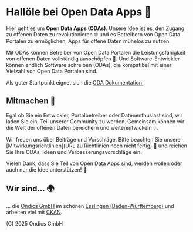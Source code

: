 # Hallöle bei Open Data Apps 👋

Hier geht es um **Open Data Apps (ODAs)**. Unsere Idee ist es, den Zugang zu offenen Daten zu revolutionieren 🌐 und es Betreibern von Open Data Portalen zu ermöglichen, Apps für offene Daten mühelos zu nutzen.

Mit ODAs können Betreiber von Open Data Portalen die Leistungsfähigkeit von offenen Daten vollständig ausschöpfen 🚀. Und Software-Entwickler können endlich Software schreiben (ODAs), die kompatibel mit einer Vielzahl von Open Data Portalen sind.

Als guter Startpunkt eignet sich die [ODA Dokumentation ](https://open-data-apps.github.io/open-data-app-docs/).

## Mitmachen 🤝

Egal ob Sie ein Entwickler, Portalbetreiber oder Datenenthusiast sind, wir laden Sie ein, Teil unserer Community zu werden. Gemeinsam können wir die Welt der offenen Daten bereichern und weiterentwickeln 💡.

Wir freuen uns über Beiträge und Vorschläge. Bitte beachten Sie unsere [Mitwirkungsrichtlinien](URL zu Richtlinien noch nicht fertig) 📑 und reichen Sie Ihre ODAs, Ideen und Verbesserungsvorschläge ein.

Vielen Dank, dass Sie Teil von Open Data Apps sind, werden wollen oder auch nur die Idee unterstützen! 🙏

## Wir sind... 🌍

... die [Ondics GmbH](https://github.com/ckan/ckan) im schönen [Esslingen (Baden-Württemberg)](https://de.wikipedia.org/wiki/Esslingen_am_Neckar) und arbeiten viel mit [CKAN](https://github.com/ckan/ckan).

(C) 2025 Ondics GmbH
